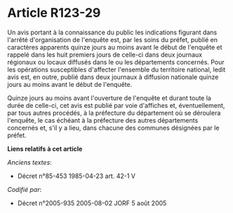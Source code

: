 # Article R123-29

Un avis portant à la connaissance du public les indications figurant dans l'arrêté d'organisation de l'enquête est, par les
soins du préfet, publié en caractères apparents quinze jours au moins avant le début de l'enquête et rappelé dans les huit
premiers jours de celle-ci dans deux journaux régionaux ou locaux diffusés dans le ou les départements concernés. Pour les
opérations susceptibles d'affecter l'ensemble du territoire national, ledit avis est, en outre, publié dans deux journaux à
diffusion nationale quinze jours au moins avant le début de l'enquête.

Quinze jours au moins avant l'ouverture de l'enquête et durant toute la durée de celle-ci, cet avis est publié par voie
d'affiches et, éventuellement, par tous autres procédés, à la préfecture du département où se déroulera l'enquête, le cas
échéant à la préfecture des autres départements concernés et, s'il y a lieu, dans chacune des communes désignées par le
préfet.

**Liens relatifs à cet article**

_Anciens textes_:

  - Décret n°85-453 1985-04-23 art. 42-1 V

_Codifié par_:

  - Décret n°2005-935 2005-08-02 JORF 5 août 2005
